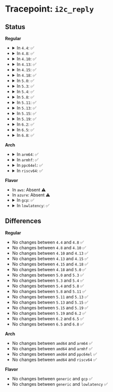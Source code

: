 # Tracepoint: <code>i2c_reply</code>

## Status
<b>Regular</b>
<ul>
<li>
<details>
<summary>In <code>4.4</code>: ✅</summary>

Event:

```c
struct trace_event_raw_i2c_reply {
    struct trace_entry ent;
    int adapter_nr;
    __u16 msg_nr;
    __u16 addr;
    __u16 flags;
    __u16 len;
    u32 __data_loc_buf;
    char __data[0];
};
```
Function:

```c
void trace_event_raw_event_i2c_reply(void *__data, const struct i2c_adapter *adap, const struct i2c_msg *msg, int num);
```
</details>
</li>
<li>
<details>
<summary>In <code>4.8</code>: ✅</summary>

Event:

```c
struct trace_event_raw_i2c_reply {
    struct trace_entry ent;
    int adapter_nr;
    __u16 msg_nr;
    __u16 addr;
    __u16 flags;
    __u16 len;
    u32 __data_loc_buf;
    char __data[0];
};
```
Function:

```c
void trace_event_raw_event_i2c_reply(void *__data, const struct i2c_adapter *adap, const struct i2c_msg *msg, int num);
```
</details>
</li>
<li>
<details>
<summary>In <code>4.10</code>: ✅</summary>

Event:

```c
struct trace_event_raw_i2c_reply {
    struct trace_entry ent;
    int adapter_nr;
    __u16 msg_nr;
    __u16 addr;
    __u16 flags;
    __u16 len;
    u32 __data_loc_buf;
    char __data[0];
};
```
Function:

```c
void trace_event_raw_event_i2c_reply(void *__data, const struct i2c_adapter *adap, const struct i2c_msg *msg, int num);
```
</details>
</li>
<li>
<details>
<summary>In <code>4.13</code>: ✅</summary>

Event:

```c
struct trace_event_raw_i2c_reply {
    struct trace_entry ent;
    int adapter_nr;
    __u16 msg_nr;
    __u16 addr;
    __u16 flags;
    __u16 len;
    u32 __data_loc_buf;
    char __data[0];
};
```
Function:

```c
void trace_event_raw_event_i2c_reply(void *__data, const struct i2c_adapter *adap, const struct i2c_msg *msg, int num);
```
</details>
</li>
<li>
<details>
<summary>In <code>4.15</code>: ✅</summary>

Event:

```c
struct trace_event_raw_i2c_reply {
    struct trace_entry ent;
    int adapter_nr;
    __u16 msg_nr;
    __u16 addr;
    __u16 flags;
    __u16 len;
    u32 __data_loc_buf;
    char __data[0];
};
```
Function:

```c
void trace_event_raw_event_i2c_reply(void *__data, const struct i2c_adapter *adap, const struct i2c_msg *msg, int num);
```
</details>
</li>
<li>
<details>
<summary>In <code>4.18</code>: ✅</summary>

Event:

```c
struct trace_event_raw_i2c_reply {
    struct trace_entry ent;
    int adapter_nr;
    __u16 msg_nr;
    __u16 addr;
    __u16 flags;
    __u16 len;
    u32 __data_loc_buf;
    char __data[0];
};
```
Function:

```c
void trace_event_raw_event_i2c_reply(void *__data, const struct i2c_adapter *adap, const struct i2c_msg *msg, int num);
```
</details>
</li>
<li>
<details>
<summary>In <code>5.0</code>: ✅</summary>

Event:

```c
struct trace_event_raw_i2c_reply {
    struct trace_entry ent;
    int adapter_nr;
    __u16 msg_nr;
    __u16 addr;
    __u16 flags;
    __u16 len;
    u32 __data_loc_buf;
    char __data[0];
};
```
Function:

```c
void trace_event_raw_event_i2c_reply(void *__data, const struct i2c_adapter *adap, const struct i2c_msg *msg, int num);
```
</details>
</li>
<li>
<details>
<summary>In <code>5.3</code>: ✅</summary>

Event:

```c
struct trace_event_raw_i2c_reply {
    struct trace_entry ent;
    int adapter_nr;
    __u16 msg_nr;
    __u16 addr;
    __u16 flags;
    __u16 len;
    u32 __data_loc_buf;
    char __data[0];
};
```
Function:

```c
void trace_event_raw_event_i2c_reply(void *__data, const struct i2c_adapter *adap, const struct i2c_msg *msg, int num);
```
</details>
</li>
<li>
<details>
<summary>In <code>5.4</code>: ✅</summary>

Event:

```c
struct trace_event_raw_i2c_reply {
    struct trace_entry ent;
    int adapter_nr;
    __u16 msg_nr;
    __u16 addr;
    __u16 flags;
    __u16 len;
    u32 __data_loc_buf;
    char __data[0];
};
```
Function:

```c
void trace_event_raw_event_i2c_reply(void *__data, const struct i2c_adapter *adap, const struct i2c_msg *msg, int num);
```
</details>
</li>
<li>
<details>
<summary>In <code>5.8</code>: ✅</summary>

Event:

```c
struct trace_event_raw_i2c_reply {
    struct trace_entry ent;
    int adapter_nr;
    __u16 msg_nr;
    __u16 addr;
    __u16 flags;
    __u16 len;
    u32 __data_loc_buf;
    char __data[0];
};
```
Function:

```c
void trace_event_raw_event_i2c_reply(void *__data, const struct i2c_adapter *adap, const struct i2c_msg *msg, int num);
```
</details>
</li>
<li>
<details>
<summary>In <code>5.11</code>: ✅</summary>

Event:

```c
struct trace_event_raw_i2c_reply {
    struct trace_entry ent;
    int adapter_nr;
    __u16 msg_nr;
    __u16 addr;
    __u16 flags;
    __u16 len;
    u32 __data_loc_buf;
    char __data[0];
};
```
Function:

```c
void trace_event_raw_event_i2c_reply(void *__data, const struct i2c_adapter *adap, const struct i2c_msg *msg, int num);
```
</details>
</li>
<li>
<details>
<summary>In <code>5.13</code>: ✅</summary>

Event:

```c
struct trace_event_raw_i2c_reply {
    struct trace_entry ent;
    int adapter_nr;
    __u16 msg_nr;
    __u16 addr;
    __u16 flags;
    __u16 len;
    u32 __data_loc_buf;
    char __data[0];
};
```
Function:

```c
void trace_event_raw_event_i2c_reply(void *__data, const struct i2c_adapter *adap, const struct i2c_msg *msg, int num);
```
</details>
</li>
<li>
<details>
<summary>In <code>5.15</code>: ✅</summary>

Event:

```c
struct trace_event_raw_i2c_reply {
    struct trace_entry ent;
    int adapter_nr;
    __u16 msg_nr;
    __u16 addr;
    __u16 flags;
    __u16 len;
    u32 __data_loc_buf;
    char __data[0];
};
```
Function:

```c
void trace_event_raw_event_i2c_reply(void *__data, const struct i2c_adapter *adap, const struct i2c_msg *msg, int num);
```
</details>
</li>
<li>
<details>
<summary>In <code>5.19</code>: ✅</summary>

Event:

```c
struct trace_event_raw_i2c_reply {
    struct trace_entry ent;
    int adapter_nr;
    __u16 msg_nr;
    __u16 addr;
    __u16 flags;
    __u16 len;
    u32 __data_loc_buf;
    char __data[0];
};
```
Function:

```c
void trace_event_raw_event_i2c_reply(void *__data, const struct i2c_adapter *adap, const struct i2c_msg *msg, int num);
```
</details>
</li>
<li>
<details>
<summary>In <code>6.2</code>: ✅</summary>

Event:

```c
struct trace_event_raw_i2c_reply {
    struct trace_entry ent;
    int adapter_nr;
    __u16 msg_nr;
    __u16 addr;
    __u16 flags;
    __u16 len;
    u32 __data_loc_buf;
    char __data[0];
};
```
Function:

```c
void trace_event_raw_event_i2c_reply(void *__data, const struct i2c_adapter *adap, const struct i2c_msg *msg, int num);
```
</details>
</li>
<li>
<details>
<summary>In <code>6.5</code>: ✅</summary>

Event:

```c
struct trace_event_raw_i2c_reply {
    struct trace_entry ent;
    int adapter_nr;
    __u16 msg_nr;
    __u16 addr;
    __u16 flags;
    __u16 len;
    u32 __data_loc_buf;
    char __data[0];
};
```
Function:

```c
void trace_event_raw_event_i2c_reply(void *__data, const struct i2c_adapter *adap, const struct i2c_msg *msg, int num);
```
</details>
</li>
<li>
<details>
<summary>In <code>6.8</code>: ✅</summary>

Event:

```c
struct trace_event_raw_i2c_reply {
    struct trace_entry ent;
    int adapter_nr;
    __u16 msg_nr;
    __u16 addr;
    __u16 flags;
    __u16 len;
    u32 __data_loc_buf;
    char __data[0];
};
```
Function:

```c
void trace_event_raw_event_i2c_reply(void *__data, const struct i2c_adapter *adap, const struct i2c_msg *msg, int num);
```
</details>
</li>
</ul>
<b>Arch</b>
<ul>
<li>
<details>
<summary>In <code>arm64</code>: ✅</summary>

Event:

```c
struct trace_event_raw_i2c_reply {
    struct trace_entry ent;
    int adapter_nr;
    __u16 msg_nr;
    __u16 addr;
    __u16 flags;
    __u16 len;
    u32 __data_loc_buf;
    char __data[0];
};
```
Function:

```c
void trace_event_raw_event_i2c_reply(void *__data, const struct i2c_adapter *adap, const struct i2c_msg *msg, int num);
```
</details>
</li>
<li>
<details>
<summary>In <code>armhf</code>: ✅</summary>

Event:

```c
struct trace_event_raw_i2c_reply {
    struct trace_entry ent;
    int adapter_nr;
    __u16 msg_nr;
    __u16 addr;
    __u16 flags;
    __u16 len;
    u32 __data_loc_buf;
    char __data[0];
};
```
Function:

```c
void trace_event_raw_event_i2c_reply(void *__data, const struct i2c_adapter *adap, const struct i2c_msg *msg, int num);
```
</details>
</li>
<li>
<details>
<summary>In <code>ppc64el</code>: ✅</summary>

Event:

```c
struct trace_event_raw_i2c_reply {
    struct trace_entry ent;
    int adapter_nr;
    __u16 msg_nr;
    __u16 addr;
    __u16 flags;
    __u16 len;
    u32 __data_loc_buf;
    char __data[0];
};
```
Function:

```c
void trace_event_raw_event_i2c_reply(void *__data, const struct i2c_adapter *adap, const struct i2c_msg *msg, int num);
```
</details>
</li>
<li>
<details>
<summary>In <code>riscv64</code>: ✅</summary>

Event:

```c
struct trace_event_raw_i2c_reply {
    struct trace_entry ent;
    int adapter_nr;
    __u16 msg_nr;
    __u16 addr;
    __u16 flags;
    __u16 len;
    u32 __data_loc_buf;
    char __data[0];
};
```
Function:

```c
void trace_event_raw_event_i2c_reply(void *__data, const struct i2c_adapter *adap, const struct i2c_msg *msg, int num);
```
</details>
</li>
</ul>
<b>Flavor</b>
<ul>
<li>
In <code>aws</code>: Absent ⚠️
</li>
<li>
In <code>azure</code>: Absent ⚠️
</li>
<li>
<details>
<summary>In <code>gcp</code>: ✅</summary>

Event:

```c
struct trace_event_raw_i2c_reply {
    struct trace_entry ent;
    int adapter_nr;
    __u16 msg_nr;
    __u16 addr;
    __u16 flags;
    __u16 len;
    u32 __data_loc_buf;
    char __data[0];
};
```
Function:

```c
void trace_event_raw_event_i2c_reply(void *__data, const struct i2c_adapter *adap, const struct i2c_msg *msg, int num);
```
</details>
</li>
<li>
<details>
<summary>In <code>lowlatency</code>: ✅</summary>

Event:

```c
struct trace_event_raw_i2c_reply {
    struct trace_entry ent;
    int adapter_nr;
    __u16 msg_nr;
    __u16 addr;
    __u16 flags;
    __u16 len;
    u32 __data_loc_buf;
    char __data[0];
};
```
Function:

```c
void trace_event_raw_event_i2c_reply(void *__data, const struct i2c_adapter *adap, const struct i2c_msg *msg, int num);
```
</details>
</li>
</ul>

## Differences
<b>Regular</b>
<ul>
<li>
No changes between <code>4.4</code> and <code>4.8</code> ✅
</li>
<li>
No changes between <code>4.8</code> and <code>4.10</code> ✅
</li>
<li>
No changes between <code>4.10</code> and <code>4.13</code> ✅
</li>
<li>
No changes between <code>4.13</code> and <code>4.15</code> ✅
</li>
<li>
No changes between <code>4.15</code> and <code>4.18</code> ✅
</li>
<li>
No changes between <code>4.18</code> and <code>5.0</code> ✅
</li>
<li>
No changes between <code>5.0</code> and <code>5.3</code> ✅
</li>
<li>
No changes between <code>5.3</code> and <code>5.4</code> ✅
</li>
<li>
No changes between <code>5.4</code> and <code>5.8</code> ✅
</li>
<li>
No changes between <code>5.8</code> and <code>5.11</code> ✅
</li>
<li>
No changes between <code>5.11</code> and <code>5.13</code> ✅
</li>
<li>
No changes between <code>5.13</code> and <code>5.15</code> ✅
</li>
<li>
No changes between <code>5.15</code> and <code>5.19</code> ✅
</li>
<li>
No changes between <code>5.19</code> and <code>6.2</code> ✅
</li>
<li>
No changes between <code>6.2</code> and <code>6.5</code> ✅
</li>
<li>
No changes between <code>6.5</code> and <code>6.8</code> ✅
</li>
</ul>
<b>Arch</b>
<ul>
<li>
No changes between <code>amd64</code> and <code>arm64</code> ✅
</li>
<li>
No changes between <code>amd64</code> and <code>armhf</code> ✅
</li>
<li>
No changes between <code>amd64</code> and <code>ppc64el</code> ✅
</li>
<li>
No changes between <code>amd64</code> and <code>riscv64</code> ✅
</li>
</ul>
<b>Flavor</b>
<ul>
<li>
No changes between <code>generic</code> and <code>gcp</code> ✅
</li>
<li>
No changes between <code>generic</code> and <code>lowlatency</code> ✅
</li>
</ul>
